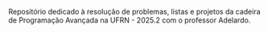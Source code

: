 


Repositório dedicado à resolução de problemas, listas e projetos da cadeira de Programação Avançada na UFRN - 2025.2 com o professor Adelardo.
